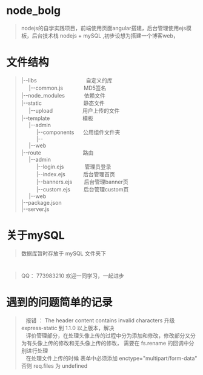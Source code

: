 # node_bolg

> nodejs的自学实践项目，前端使用页面angular搭建，后台管理使用ejs模板，后台技术栈 nodejs + mySQL ,初步设想为搭建一个博客web，

# 文件结构
><div>|--libs &nbsp; &nbsp; &nbsp; &nbsp; &nbsp; &nbsp; &nbsp; &nbsp; &nbsp; &nbsp;<span style="white-space:pre">  </span>&nbsp; &nbsp; &nbsp; &nbsp; &nbsp; &nbsp;自定义的库</div><div>&nbsp; &nbsp; &nbsp;|--common.js &nbsp; &nbsp; &nbsp; &nbsp; &nbsp; &nbsp; &nbsp;MD5签名</div><div>|--node_modules &nbsp; &nbsp; &nbsp; &nbsp; &nbsp; &nbsp; 依赖文件</div><div>|--static &nbsp; &nbsp; &nbsp; &nbsp; &nbsp; &nbsp; &nbsp; &nbsp; &nbsp; &nbsp; &nbsp; &nbsp; &nbsp; &nbsp;静态文件</div><div>&nbsp; &nbsp; &nbsp;|--upload &nbsp; &nbsp; &nbsp; &nbsp; &nbsp; &nbsp; &nbsp; &nbsp; &nbsp; &nbsp;用户上传的文件</div><div>|--template &nbsp; &nbsp; &nbsp; &nbsp; &nbsp; &nbsp; &nbsp; &nbsp; &nbsp; &nbsp; &nbsp;模板</div><div>&nbsp; &nbsp; &nbsp;|--admin</div><div>&nbsp; &nbsp; &nbsp; &nbsp; &nbsp; |--components &nbsp; &nbsp; &nbsp;公用组件文件夹</div><div>&nbsp; &nbsp; &nbsp; &nbsp; &nbsp; |--</div><div>&nbsp; &nbsp; &nbsp;|--web</div><div>|--route &nbsp; &nbsp; &nbsp; &nbsp; &nbsp; &nbsp; &nbsp; &nbsp; &nbsp; &nbsp; &nbsp; &nbsp; &nbsp; &nbsp;路由</div><div>&nbsp; &nbsp; &nbsp;|--admin</div><div>&nbsp; &nbsp; &nbsp; &nbsp; &nbsp; |--login.ejs &nbsp; &nbsp;<span style="white-space:pre">  </span>&nbsp; &nbsp; &nbsp; &nbsp; 管理员登录&nbsp;</div><div>&nbsp; &nbsp; &nbsp; &nbsp; &nbsp; |--index.ejs &nbsp; &nbsp; &nbsp; &nbsp; &nbsp; &nbsp;后台管理首页</div><div>&nbsp; &nbsp; &nbsp; &nbsp; &nbsp; |--banners.ejs &nbsp; &nbsp; &nbsp; &nbsp;后台管理banner页</div><div>&nbsp; &nbsp; &nbsp; &nbsp; &nbsp; |--custom.ejs &nbsp; &nbsp; &nbsp; &nbsp; 后台管理custom页</div><div>&nbsp; &nbsp; &nbsp;|--web</div><div>|--package.json</div><div>|--server.js</div>


# 关于mySQL

> 数据库暂时存放于 mySQL 文件夹下 

#
> QQ： 773983210
> 欢迎一同学习，一起进步

# 遇到的问题简单的记录
> &nbsp; &nbsp;报错 ： The header content contains invalid characters  升级 express-static 到 1.1.0 以上版本，解决<br />
> &nbsp; &nbsp;评价管理部分，在处理头像上传的过程中分为添加和修改，修改部分又分为有头像上传的修改和无头像上传的修改， 需要在 fs.rename 的回调中分别进行处理 <br />
> &nbsp; &nbsp;在处理文件上传的时候 表单中必须添加 enctype="multipart/form-data" 否则 req.files 为 undefined
